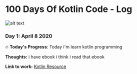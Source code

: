 # 100 Days Of Kotlin Code - Log 


![alt text](https://miro.medium.com/max/311/1*3T_W1dMbDAYkClPejRAUIw.png)
### Day 1: April 8 2020

:fire: **Today's Progress**: Today i'm learn kotlin programming

**Thoughts:** i have ebook i think i read that ebook

**Link to work:** [Kotlin Resource](https://kotlinlang.org/docs/reference/)


